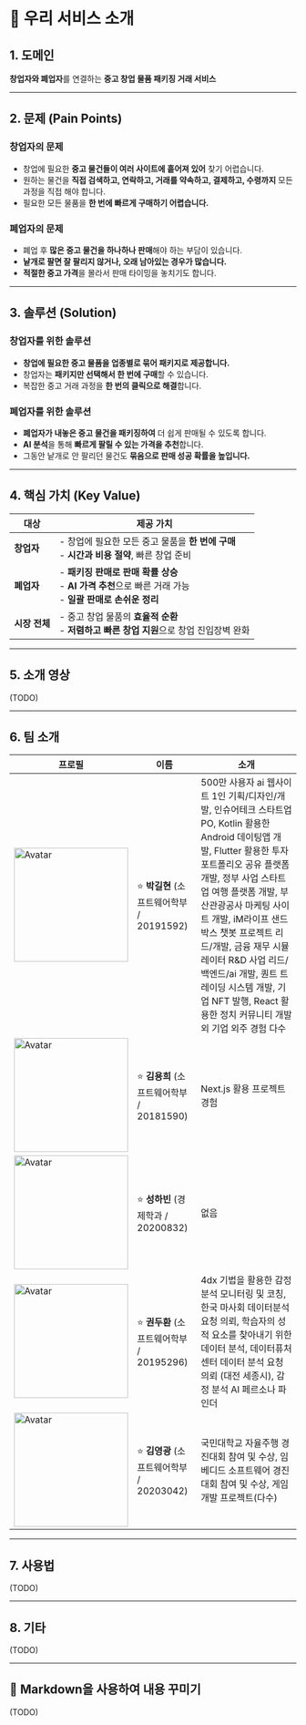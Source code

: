 # 🚀 우리 서비스 소개

## 1. 도메인  
**창업자와 폐업자**를 연결하는 **중고 창업 물품 패키징 거래 서비스**  

---

## 2. 문제 (Pain Points)  

### 창업자의 문제
- 창업에 필요한 **중고 물건들이 여러 사이트에 흩어져 있어** 찾기 어렵습니다.  
- 원하는 물건을 **직접 검색하고, 연락하고, 거래를 약속하고, 결제하고, 수령까지** 모든 과정을 직접 해야 합니다.  
- 필요한 모든 물품을 **한 번에 빠르게 구매하기 어렵습니다.**

### 폐업자의 문제
- 폐업 후 **많은 중고 물건을 하나하나 판매**해야 하는 부담이 있습니다.  
- **낱개로 팔면 잘 팔리지 않거나, 오래 남아있는 경우가 많습니다.**  
- **적절한 중고 가격**을 몰라서 판매 타이밍을 놓치기도 합니다.  

---

## 3. 솔루션 (Solution)  

### 창업자를 위한 솔루션
- **창업에 필요한 중고 물품을 업종별로 묶어 패키지로 제공합니다.**  
- 창업자는 **패키지만 선택해서 한 번에 구매**할 수 있습니다.  
- 복잡한 중고 거래 과정을 **한 번의 클릭으로 해결**합니다.  

### 폐업자를 위한 솔루션
- **폐업자가 내놓은 중고 물건을 패키징하여** 더 쉽게 판매될 수 있도록 합니다.  
- **AI 분석**을 통해 **빠르게 팔릴 수 있는 가격을 추천**합니다.  
- 그동안 낱개로 안 팔리던 물건도 **묶음으로 판매 성공 확률을 높입니다.**  

---

## 4. 핵심 가치 (Key Value)

| 대상 | 제공 가치 |
| --- | --- |
| **창업자** | - 창업에 필요한 모든 중고 물품을 **한 번에 구매**<br> - **시간과 비용 절약**, 빠른 창업 준비 |
| **폐업자** | - **패키징 판매로 판매 확률 상승**<br> - **AI 가격 추천**으로 빠른 거래 가능<br> - **일괄 판매로 손쉬운 정리** |
| **시장 전체** | - 중고 창업 물품의 **효율적 순환**<br> - **저렴하고 빠른 창업 지원**으로 창업 진입장벽 완화 |

---

## 5. 소개 영상

(TODO)

---

## 6. 팀 소개

| 프로필 | 이름 | 소개 |
| --- | --- | --- |
|<img src="https://github.com/user-attachments/assets/8d202ff6-ede0-4fe7-b669-9ab7b73c1731" alt="Avatar" style="width: 200px;">| ⭐️ **박길현** (소프트웨어학부 / 20191592) | 500만 사용자 ai 웹사이트 1인 기획/디자인/개발, 인슈어테크 스타트업 PO, Kotlin 활용한 Android 데이팅앱 개발, Flutter 활용한 투자 포트폴리오 공유 플랫폼 개발, 정부 사업 스타트업 여행 플랫폼 개발, 부산관광공사 마케팅 사이트 개발, iM라이프 샌드박스 챗봇 프로젝트 리드/개발, 금융 재무 시뮬레이터 R&D 사업 리드/백엔드/ai 개발, 퀀트 트레이딩 시스템 개발, 기업 NFT 발행, React 활용한 정치 커뮤니티 개발 외 기업 외주 경험 다수 |
|<img src="https://github.com/user-attachments/assets/65aeb46b-ddf1-4f1b-aaa6-e03181aafb2d" alt="Avatar" style="width: 200px;">| ⭐️ **김용희** (소프트웨어학부 / 20181590) | Next.js 활용 프로젝트 경험 |
|<img src="https://github.com/user-attachments/assets/50423c29-07ff-40be-b427-2c352bcca64c" alt="Avatar" style="width: 200px;">| ⭐️ **성하빈** (경제학과 / 20200832) | 없음 |
|<img src="https://github.com/user-attachments/assets/c4c630e6-d54c-4da6-a0a1-650e79c85e8b" alt="Avatar" style="width: 200px;">| ⭐️ **권두환** (소프트웨어학부 / 20195296) | 4dx 기법을 활용한 감정분석 모니터링 및 코칭, 한국 마사회 데이터분석 요청 의뢰, 학습자의 성적 요소를 찾아내기 위한 데이터 분석, 데이터퓨처센터 데이터 분석 요청 의뢰 (대전 세종시), 감정 분석 AI 페르소나 파인더 |
|<img src="https://github.com/user-attachments/assets/5e2af5f8-a950-4e32-8cf3-1bd98c3a173c" alt="Avatar" style="width: 200px;">| ⭐️ **김영광** (소프트웨어학부 / 20203042) | 국민대학교 자율주행 경진대회 참여 및 수상, 임베디드 소프트웨어 경진대회 참여 및 수상, 게임개발 프로젝트(다수) |

---

## 7. 사용법

(TODO)

---

## 8. 기타

(TODO)

---

## 📑 Markdown을 사용하여 내용 꾸미기

(TODO)
